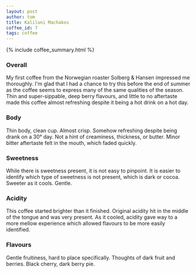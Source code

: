 ```yaml
---
layout: post
author: tom
title: Kaliluni Machakos
coffee_id: 7
tags: coffee
---
```


{% include coffee_summary.html %}

### Overall
My first coffee from the Norwegian roaster Solberg & Hansen impressed me thoroughly. I'm glad that I had a chance to 
try this before the end of summer as the coffee seems to express many of the same qualities of the season. Thin and 
super-sippable, deep berry flavours, and little to no aftertaste made this coffee almost refreshing despite it being 
a hot drink on a hot day. 

### Body
Thin body, clean cup. Almost crisp. Somehow refreshing despite being drank on a 30&#176; day. Not a hint of 
creaminess, thickness, or butter. Minor bitter aftertaste felt in the mouth, which faded quickly. 

### Sweetness
While there is sweetness present, it is not easy to pinpoint. It is easier to identify which type of sweetness is 
not present, which is dark or cocoa. Sweeter as it cools. Gentle. 

### Acidity
This coffee started brighter than it finished. Original acidity hit in the middle of the tongue and was very present.
As it cooled, acidity gave way to a more mellow experience which allowed flavours to be more easily identified. 

### Flavours
Gentle fruitiness, hard to place specifically. Thoughts of dark fruit and berries. Black cherry, dark berry pie.